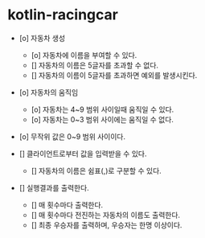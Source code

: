 # kotlin-racingcar

- [o] 자동차 생성
  - [o] 자동차에 이름을 부여할 수 있다.
  - [] 자동차의 이름은 5글자를 초과할 수 없다.
  - [] 자동차의 이름이 5글자를 초과하면 예외를 발생시킨다.
- [o] 자동차의 움직임
  - [o] 자동차는 4~9 범위 사이일때 움직일 수 있다.
  - [o] 자동차는 0~3 범위 사이에는 움직일 수 없다.
- [o] 무작위 값은 0~9 범위 사이이다.  
- [] 클라이언트로부터 값을 입력받을 수 있다. 
  - [] 자동차의 이름은 쉼표(,)로 구분할 수 있다.

- [] 실행결과를 출력한다.  
  - [] 매 횟수마다 출력한다.
  - [] 매 횟수마다 전진하는 자동차의 이름도 출력한다.
  - [] 최종 우승자를 출력하며, 우승자는 한명 이상이다.